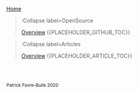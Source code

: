 [Home](/)

> :Collapse label=OpenSource
>
> [Overview](/opensource/)
{{PLACEHOLDER_GITHUB_TOC}}


> :Collapse label=Articles
>
> [Overview](/articles/)
{{PLACEHOLDER_ARTICLE_TOC}}

<br><br>

<small>Patrick Favre-Bulle 2020</small>
